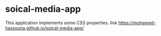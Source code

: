 # soical-media-app
This application implements some CSS properties. 
link https://mohamed-hassouna.github.io/soical-media-app/
